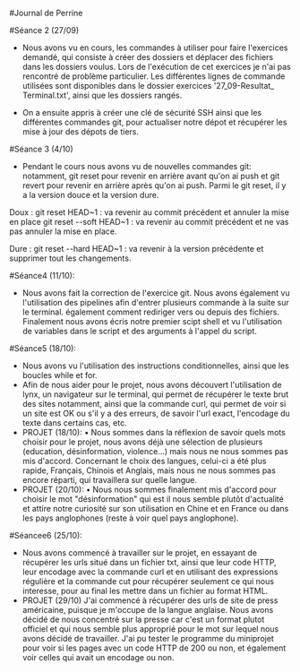 #Journal de Perrine

#Séance 2 (27/09) 

- Nous avons vu en cours, les commandes à utiliser 
pour faire l'exercices demandé, qui consiste à créer des dossiers et 
déplacer des fichiers dans les dossiers voulus. Lors de l'exécution de cet 
exercices je n'ai pas rencontré de problème particulier. Les différentes 
lignes de commande utilisées sont disponibles dans le dossier exercices '27_09-Resultat_ Terminal.txt', ainsi que les dossiers rangés.
 
- On a ensuite appris à créer une clé de sécurité SSH ainsi que les 
différentes commandes git, pour actualiser notre dépot et récupérer les 
mise à jour des dépots de tiers.

#Séance 3 (4/10)

- Pendant le cours nous avons vu de nouvelles commandes git:
notamment, git reset pour revenir en arrière avant qu'on ai push et 
git revert pour  revenir en arrière après qu'on ai push. Parmi le git reset, il y a 
la version douce et la version dure.

Doux : 
git reset HEAD~1 : va revenir au commit précédent et annuler la mise en place
git reset --soft HEAD~1 : va revenir au commit précédent et ne vas pas annuler 
la mise en place.

Dure :
git reset --hard HEAD~1 : va revenir à la version précédente et supprimer tout 
les changements.


#Séance4 (11/10): 
- Nous avons fait la correction de l'exercice git. Nous avons également vu l'utilisation des pipelines afin d'entrer plusieurs commande à la suite sur le terminal. également comment rediriger vers ou depuis des fichiers. Finalement nous avons écris notre premier scipt shell et vu l'utilisation de variables dans le script et des arguments à l'appel du script.

#Séance5 (18/10): 
- Nous avons vu l'utilisation des instructions conditionnelles, ainsi que les boucles while et for. 
- Afin de nous aider pour le projet, nous avons découvert l'utilisation de lynx, un navigateur sur le terminal, qui permet de récupérer le texte brut des sites 
notamment, ainsi que la commande curl, qui permet de voir si un site est OK ou s'il y a des erreurs, de savoir l'url exact, l'encodage du texte dans certains cas, etc. 
- PROJET (18/10): 
• Nous sommes dans la réflexion de savoir quels mots choisir pour le projet, nous avons déjà une sélection de plusieurs (education, désinformation, violence...) mais nous ne nous sommes pas mis d'accord. Concernant le choix des langues, celui-ci a été plus rapide, Français, Chinois et Anglais, mais nous ne nous sommes pas encore réparti, qui travaillera sur quelle langue. 
- PROJET (20/10): 
• Nous nous sommes finalement mis d'accord pour choisir le mot "désinformation" qui est il nous semble plutôt d'actualité et attire notre curiosité sur son utilisation en Chine et en France ou dans les pays anglophones (reste à voir quel pays anglophone).

#Séancee6 (25/10):
- Nous avons commencé à travailler sur le projet, en essayant de récupérer les urls situé dans un fichier txt, ainsi que leur code HTTP, leur encodage avec la commande curl et en utilisant des expressions régulière et la commande cut pour récupérer seulement ce qui nous interesse, pour au final les mettre dans un fichier au format HTML.
- PROJET (29/10)
J'ai commencé à récupérer des urls de site de press américaine, puisque je m'occupe de la langue anglaise. Nous avons décidé de nous concentré sur la presse car c'est un format plutot officiel et qui nous semble plus approprié pour le mot sur lequel nous avons décidé de travailler. J'ai pu tester le programme du miniprojet pour voir si les pages avec un code HTTP de 200 ou non, et également voir celles qui avait un encodage ou non.

